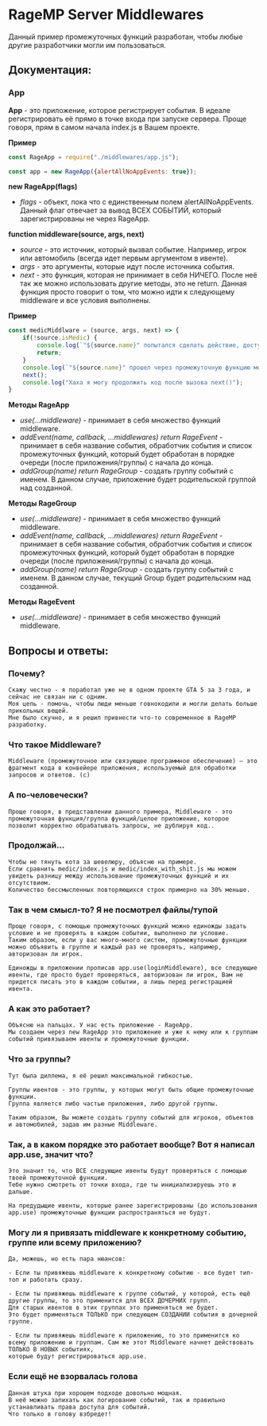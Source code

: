 # RageMP Server Middlewares

Данный пример промежуточных функций разработан, чтобы любые другие разработчики могли им пользоваться.

## Документация:

### App

**App** - это приложение, которое регистрирует события.
В идеале регистрировать её прямо в точке входа при запуске сервера.
Проще говоря, прям в самом начала index.js в Вашем проекте.

**Пример**
```JavaScript
const RageApp = require("./middlewares/app.js");

const app = new RageApp({alertAllNoAppEvents: true});
```

**new RageApp(flags)**

* *flags* - объект, пока что с единственным полем alertAllNoAppEvents. Данный флаг отвечает за вывод ВСЕХ СОБЫТИЙ, который зарегистрированы не через RageApp. 

**function middleware(source, args, next)**
* *source* - это источник, который вызвал событие. Например, игрок или автомобиль (всегда идет первым аргументом в ивенте).
* *args* - это аргументы, которые идут после источника события.
* *next* - это функция, которая не принимает в себя НИЧЕГО. После неё так же можно использовать другие методы, это не return. Данная функция просто говорит о том, что можно идти к следующему middleware и все условия выполнены.


**Пример**
```JavaScript
const medicMiddlware = (source, args, next) => {
	if(!source.isMedic) {
		console.log(`"${source.name}" попытался сделать действие, доступное для медиков, но он не медик и ничего не получилось!`);
		return;
	}
	console.log(`"${source.name}" прошел через промежуточную функцию медиков!`);
	next();
	console.log("Хаха я могу продолжить код после вызова next()");
}
```

**Методы RageApp**
* *use(...middleware)* - принимает в себя множество функций middleware.
* *addEvent(name, callback, ...middlewares) return RageEvent* - принимает в себя название события, обработчик события и список промежуточных функций, который будет обработан в порядке очереди (после приложения/группы) с начала до конца. 
* *addGroup(name) return RageGroup* - создать группу событий с именем. В данном случае, приложение будет родительской группой над созданной.

**Методы RageGroup**
* *use(...middleware)* - принимает в себя множество функций middleware.
* *addEvent(name, callback, ...middlewares) return RageEvent* - принимает в себя название события, обработчик события и список промежуточных функций, который будет обработан в порядке очереди (после приложения/группы) с начала до конца. 
* *addGroup(name) return RageGroup* - создать группу событий с именем. В данном случае, текущий Group будет родительским над созданной.

**Методы RageEvent** 
* *use(...middleware)* - принимает в себя множество функций middleware.

## Вопросы и ответы:

### Почему?
```
Скажу честно - я поработал уже не в одном проекте GTA 5 за 3 года, и сейчас не связан ни с одним.
Моя цель - помочь, чтобы люди меньше говнокодили и могли делать больше прикольных вещей.
Мне было скучно, и я решил привнести что-то современное в RageMP разработку.
```

### Что такое Middleware?
```
Middleware (промежуточное или связующее программное обеспечение) — это фрагмент кода в конвейере приложения, используемый для обработки запросов и ответов. (с)
```

### А по-человечески?
```
Проще говоря, в представлении данного примера, Middleware - это промежуточная функция/группа функций/целое приложение, которое позволит корректно обрабатывать запросы, не дублируя код..
```

### Продолжай...
```
Чтобы не тянуть кота за шевелюру, объясню на примере.
Если сравнить medic/index.js и medic/index_with_shit.js мы можем увидеть разницу между использование промежуточных функций и их отсутствием.
Количество бессмысленных повторяющихся строк примерно на 30% меньше. 
```

### Так в чем смысл-то? Я не посмотрел файлы/тупой
```
Проще говоря, с помощью промежуточных функций можно единожды задать условие и не проверять в каждом событии, выполнено ли условие.
Таким образом, если у вас много-много систем, промежуточные функции можно объявить в группе и каждый раз не проверять, например, авторизован ли игрок.

Единожды в приложении прописав app.use(loginMiddleware), все следующие ивенты, где просто будет проверяться, авторизован ли игрок, Вам не придется писать это в каждом событии, а лишь перед регистрацией ивента.
```

### А как это работает?
```
Объясню на пальцах. У нас есть приложение - RageApp.
Мы создаем через new RageApp это приложение и уже к нему или к группам событий привязываем ивенты и промежуточные функции.
```

### Что за группы?
```
Тут была диллема, я её решил максимальной гибкостью.

Группы ивентов - это группы, у которых могут быть общие промежуточные функции.
Группа является либо частью приложения, либо другой группы.

Таким образом, Вы можете создать группу событий для игроков, объектов и автомобилей, задав им разные Middleware.
```

### Так, а в каком порядке это работает вообще? Вот я написал app.use, значит что?
```
Это значит то, что ВСЕ следующие ивенты будут проверяться с помощью твоей промежуточной функции.
Тебе нужно смотреть от точки входа, где ты инициализируешь это и дальше. 

На предудыщие ивенты, которые ранее зарегистрированы (до использования app.use) промежуточные функции распространяться не будут. 
```

### Могу ли я привязать middleware к конкретному событию, группе или всему приложению?
```
Да, можешь, но есть пара нюансов:

- Если ты привяжешь middleware к конкретному событию - все будет тип-топ и работать сразу.

- Если ты привяжешь middleware к группе событий, у которой, есть ещё другие группы, то это применится для ВСЕХ ДОЧЕРНИХ групп.
Для старых ивентов в этих группах это применяться не будет. 
Это будет применяться ТОЛЬКО при следующем СОЗДАНИИ события в дочерней группе.

- Если ты привяжешь middleware к приложению, то это применится ко всему приложению и группам. Сам же этот Middleware начнет действовать ТОЛЬКО В НОВЫХ событиях, 
которые будут регистрироваться app.use.
```

### Если ещё не взорвалась голова
```
Данная штука при хорошем подходе довольно мощная. 
В неё можно запихать как логирование событий, так и правильно устанавливать права доступа для событий.
Что только в голову взбредет!
```